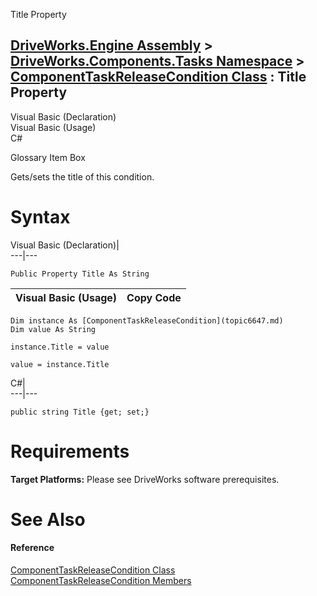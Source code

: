 Title Property   
  
[DriveWorks.Engine Assembly](topic2156.md) > [DriveWorks.Components.Tasks Namespace](topic6391.md) > [ComponentTaskReleaseCondition Class](topic6647.md) : Title Property  
---  
  
Visual Basic (Declaration)    
Visual Basic (Usage)    
C# 

Glossary Item Box

Gets/sets the title of this condition. 

# Syntax

Visual Basic (Declaration)|   
---|---  
      
    
    Public Property Title As String  
  
Visual Basic (Usage)| Copy Code  
---|---  
      
    
    Dim instance As [ComponentTaskReleaseCondition](topic6647.md)
    Dim value As String
     
    instance.Title = value
     
    value = instance.Title  
  
C#|   
---|---  
      
    
    public string Title {get; set;}  
  
# Requirements

**Target Platforms:** Please see DriveWorks software prerequisites.

# See Also

#### Reference

[ComponentTaskReleaseCondition Class](topic6647.md)   
[ComponentTaskReleaseCondition Members](topic6648.md)


